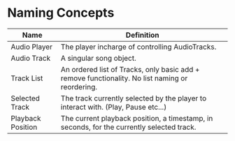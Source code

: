 # Naming Concepts

| Name              | Definition                                                                                      |
| ----------------- | ----------------------------------------------------------------------------------------------- |
| Audio Player      | The player incharge of controlling AudioTracks.                                                 |
| Audio Track       | A singular song object.                                                                         |
| Track List        | An ordered list of Tracks, only basic add + remove functionality. No list naming or reordering. |
| Selected Track    | The track currently selected by the player to interact with. (Play, Pause etc...)               |
| Playback Position | The current playback position, a timestamp, in seconds, for the currently selected track.       |

<!-- https://www.tablesgenerator.com/markdown_tables -->
